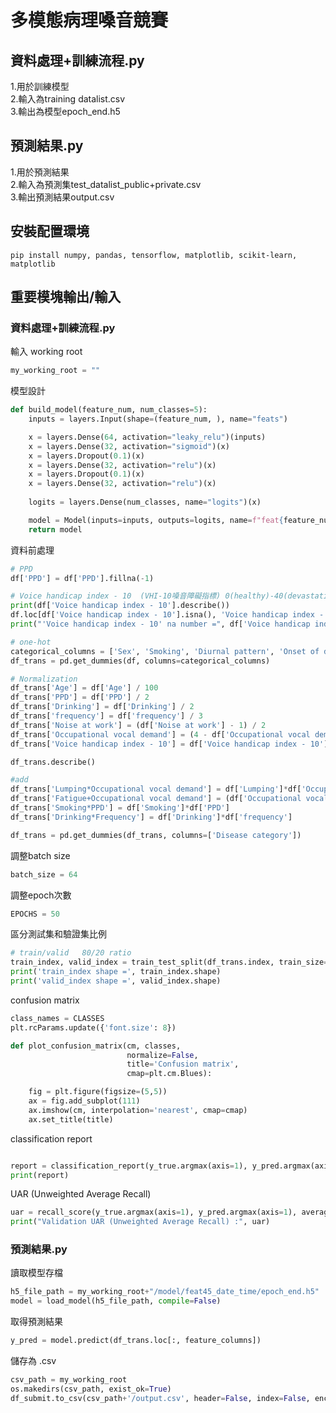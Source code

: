 # 多模態病理嗓音競賽
## 資料處理+訓練流程.py  
1.用於訓練模型  
2.輸入為training datalist.csv  
3.輸出為模型epoch_end.h5

## 預測結果.py  
1.用於預測結果  
2.輸入為預測集test_datalist_public+private.csv  
3.輸出預測結果output.csv

## 安裝配置環境

```console
pip install numpy, pandas, tensorflow, matplotlib, scikit-learn, matplotlib
```

## 重要模塊輸出/輸入
### 資料處理+訓練流程.py
輸入 working root  
```python
my_working_root = ""
```

模型設計  
```python
def build_model(feature_num, num_classes=5):
    inputs = layers.Input(shape=(feature_num, ), name="feats")

    x = layers.Dense(64, activation="leaky_relu")(inputs)
    x = layers.Dense(32, activation="sigmoid")(x)
    x = layers.Dropout(0.1)(x)
    x = layers.Dense(32, activation="relu")(x)
    x = layers.Dropout(0.1)(x)
    x = layers.Dense(32, activation="relu")(x)
     
    logits = layers.Dense(num_classes, name="logits")(x)

    model = Model(inputs=inputs, outputs=logits, name=f"feat{feature_num}_date_time")  # <-- 為模型命名(存檔資料夾名稱)
    return model
```

資料前處理  
```python
# PPD 
df['PPD'] = df['PPD'].fillna(-1)  

# Voice handicap index - 10  (VHI-10嗓音障礙指標) 0(healthy)-40(devastating)
print(df['Voice handicap index - 10'].describe())
df.loc[df['Voice handicap index - 10'].isna(), 'Voice handicap index - 10'] = 23  # 缺值補23(中位數)
print("'Voice handicap index - 10' na number =", df['Voice handicap index - 10'].isna().sum())

# one-hot
categorical_columns = ['Sex', 'Smoking', 'Diurnal pattern', 'Onset of dysphonia ', 'Occupational vocal demand']
df_trans = pd.get_dummies(df, columns=categorical_columns)

# Normalization
df_trans['Age'] = df['Age'] / 100
df_trans['PPD'] = df['PPD'] / 2
df_trans['Drinking'] = df['Drinking'] / 2
df_trans['frequency'] = df['frequency'] / 3
df_trans['Noise at work'] = (df['Noise at work'] - 1) / 2
df_trans['Occupational vocal demand'] = (4 - df['Occupational vocal demand']) / 3
df_trans['Voice handicap index - 10'] = df['Voice handicap index - 10'] / 40

df_trans.describe()

#add
df_trans['Lumping*Occupational vocal demand'] = df['Lumping']*df['Occupational vocal demand']
df_trans['Fatigue+Occupational vocal demand'] = (df['Occupational vocal demand']+df['Fatigue'])/2
df_trans['Smoking*PPD'] = df['Smoking']*df['PPD']
df_trans['Drinking*Frequency'] = df['Drinking']*df['frequency']

df_trans = pd.get_dummies(df_trans, columns=['Disease category'])
```

調整batch size  
```python
batch_size = 64
```

調整epoch次數  
```python
EPOCHS = 50
```

區分測試集和驗證集比例  
```python
# train/valid   80/20 ratio
train_index, valid_index = train_test_split(df_trans.index, train_size=0.8, random_state=333, stratify=df['Disease category'])
print('train_index shape =', train_index.shape)
print('valid_index shape =', valid_index.shape)
```

confusion matrix  
```python
class_names = CLASSES
plt.rcParams.update({'font.size': 8})

def plot_confusion_matrix(cm, classes,
                          normalize=False,
                          title='Confusion matrix',
                          cmap=plt.cm.Blues):

    fig = plt.figure(figsize=(5,5))
    ax = fig.add_subplot(111)
    ax.imshow(cm, interpolation='nearest', cmap=cmap)
    ax.set_title(title)
```

classification report  
```python

report = classification_report(y_true.argmax(axis=1), y_pred.argmax(axis=1), target_names=CLASSES, digits=4)
print(report)
```

UAR (Unweighted Average Recall)
```python
uar = recall_score(y_true.argmax(axis=1), y_pred.argmax(axis=1), average='macro')
print("Validation UAR (Unweighted Average Recall) :", uar)
```
### 預測結果.py

讀取模型存檔  
```python
h5_file_path = my_working_root+"/model/feat45_date_time/epoch_end.h5"  # <-- 確認模型檔案存放的路徑
model = load_model(h5_file_path, compile=False)
```

取得預測結果  
```python
y_pred = model.predict(df_trans.loc[:, feature_columns])
```

儲存為 .csv  
```python
csv_path = my_working_root
os.makedirs(csv_path, exist_ok=True)
df_submit.to_csv(csv_path+'/output.csv', header=False, index=False, encoding='utf-8')
```
